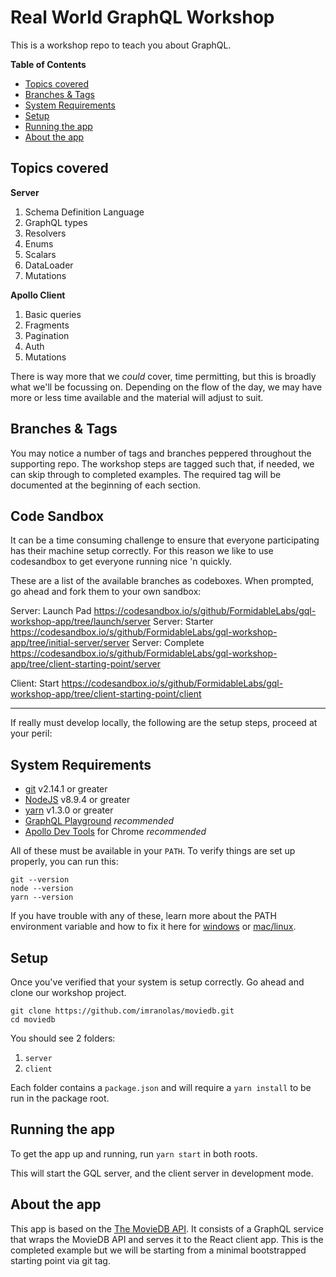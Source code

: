 # Real World GraphQL Workshop

This is a workshop repo to teach you about GraphQL.

<!-- START doctoc generated TOC please keep comment here to allow auto update -->
<!-- DON'T EDIT THIS SECTION, INSTEAD RE-RUN doctoc TO UPDATE -->
**Table of Contents**

- [Topics covered](#topics-covered)
- [Branches & Tags](#branches--tags)
- [System Requirements](#system-requirements)
- [Setup](#setup)
- [Running the app](#running-the-app)
- [About the app](#about-the-app)

<!-- END doctoc generated TOC please keep comment here to allow auto update -->

## Topics covered

**Server**
  1. Schema Definition Language
  2. GraphQL types
  3. Resolvers
  4. Enums
  5. Scalars
  6. DataLoader
  7. Mutations

**Apollo Client**
  1. Basic queries
  2. Fragments
  3. Pagination
  4. Auth
  5. Mutations

There is way more that we _could_ cover, time permitting, but this is broadly what we'll be focussing on. Depending on the flow of the day, we may have more or less time available and the material will adjust to suit.

## Branches & Tags

You may notice a number of tags and branches peppered throughout the supporting repo. The workshop steps are tagged such that, if needed, we can skip through to completed examples. The required tag will be documented at the beginning of each section.

## Code Sandbox
It can be a time consuming challenge to ensure that everyone participating has their machine setup correctly. For this reason we like to use codesandbox to get everyone running nice 'n quickly.

These are a list of the available branches as codeboxes. When prompted, go ahead and fork them to your own sandbox:

Server: Launch Pad https://codesandbox.io/s/github/FormidableLabs/gql-workshop-app/tree/launch/server
Server: Starter https://codesandbox.io/s/github/FormidableLabs/gql-workshop-app/tree/initial-server/server
Server: Complete https://codesandbox.io/s/github/FormidableLabs/gql-workshop-app/tree/client-starting-point/server

Client: Start https://codesandbox.io/s/github/FormidableLabs/gql-workshop-app/tree/client-starting-point/client

---

If really must develop locally, the following are the setup steps, proceed at your peril:

## System Requirements

* [git][git] v2.14.1 or greater
* [NodeJS][node] v8.9.4 or greater
* [yarn][yarn] v1.3.0 or greater
* [GraphQL Playground][gqlplayground] _recommended_
* [Apollo Dev Tools][apollodevtools] for Chrome _recommended_



All of these must be available in your `PATH`. To verify things are set up
properly, you can run this:

```
git --version
node --version
yarn --version
```

If you have trouble with any of these, learn more about the PATH environment
variable and how to fix it here for [windows](https://www.howtogeek.com/118594/how-to-edit-your-system-path-for-easy-command-line-access/) or
[mac/linux](http://stackoverflow.com/a/24322978/971592).


## Setup

Once you've verified that your system is setup correctly. Go ahead and clone our workshop project.

```
git clone https://github.com/imranolas/moviedb.git
cd moviedb
```

You should see 2 folders:
  1. `server`
  2. `client`

Each folder contains a `package.json` and will require a `yarn install` to be run in the package root.

## Running the app

To get the app up and running, run `yarn start` in both roots.

This will start the GQL server, and the client server in development mode.

## About the app

This app is based on the [The MovieDB API](moviedb). It consists of a GraphQL service that wraps the MovieDB API and serves it to the React client app. This is the completed example but we will be starting from a minimal bootstrapped starting point via git tag.

[moviedb]: https://www.themoviedb.org/
[yarn]: https://yarnpkg.com/
[node]: https://nodejs.org
[git]: https://git-scm.com/
[gqlplayground]: https://github.com/graphcool/graphql-playground
[apollodevtools]: https://chrome.google.com/webstore/detail/apollo-client-developer-t/jdkknkkbebbapilgoeccciglkfbmbnfm
